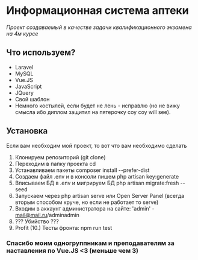# Информационная система аптеки
*Проект создаваемый в качестве задачи квалификационного экзамена на 4м курсе*

## Что используем?
- Laravel
- MySQL
- Vue.JS
- JavaScript
- JQuery
- Свой шаблон
- Немного костылей, если будет не лень - исправлю (но не вижу смысла ибо диплом защитил на пятерочку соу соу will see).

## Установка
Если вам необходим мой проект, то вот что вам необходимо сделать

1. Клонируем репозиторий (git clone)
2. Переходим в папку проекта cd
3. Устанавливаем пакеты composer install --prefer-dist
4. Создаем файл .env и в консоли пишем php artisan key:generate
5. Вписываем БД в .env и мигрируем БД php artisan migrate:fresh --seed
6. Запускаем через php artisan serve или Open Server Panel (всегда вторым способом круче, но если не работает то serve)
7. Входим в аккаунт администратора на сайте: 'admin' - mail@mail.ru/adminadmin
8. ??? Убийство ???
9. Profit
(10.) Тесты фронта: npm run test 

### Спасибо моим одногруппникам и преподавателям за наставления по Vue.JS <3 (меньше чем 3)
